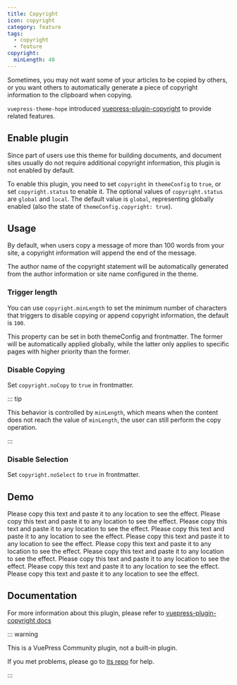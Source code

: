 ```yaml
---
title: Copyright
icon: copyright
category: feature
tags:
  - copyright
  - feature
copyright:
  minLength: 40
---
```


Sometimes, you may not want some of your articles to be copied by others, or you want others to automatically generate a piece of copyright information to the clipboard when copying.

`vuepress-theme-hope` introduced [vuepress-plugin-copyright](https://www.npmjs.com/package/vuepress-plugin-copyright) to provide related features.

<!-- more -->

## Enable plugin

Since part of users use this theme for building documents, and document sites usually do not require additional copyright information, this plugin is not enabled by default.

To enable this plugin, you need to set `copyright` in `themeConfig` to `true`, or set `copyright.status` to enable it. The optional values of `copyright.status` are `global` and `local`. The default value is `global`, representing globally enabled (also the state of `themeConfig.copyright: true`).

## Usage

By default, when users copy a message of more than 100 words from your site, a copyright information will append the end of the message.

The author name of the copyright statement will be automatically generated from the author information or site name configured in the theme.

### Trigger length <Badge text="Support page configuration" />

You can use `copyright.minLength` to set the minimum number of characters that triggers to disable copying or append copyright information, the default is `100`.

This property can be set in both themeConfig and frontmatter. The former will be automatically applied globally, while the latter only applies to specific pages with higher priority than the former.

### Disable Copying

Set `copyright.noCopy` to `true` in frontmatter.

::: tip

This behavior is controlled by `minLength`, which means when the content does not reach the value of `minLength`, the user can still perform the copy operation.

:::

### Disable Selection

Set `copyright.noSelect` to `true` in frontmatter.

## Demo

Please copy this text and paste it to any location to see the effect. Please copy this text and paste it to any location to see the effect. Please copy this text and paste it to any location to see the effect. Please copy this text and paste it to any location to see the effect. Please copy this text and paste it to any location to see the effect. Please copy this text and paste it to any location to see the effect. Please copy this text and paste it to any location to see the effect. Please copy this text and paste it to any location to see the effect. Please copy this text and paste it to any location to see the effect. Please copy this text and paste it to any location to see the effect.

## Documentation

For more information about this plugin, please refer to [vuepress-plugin-copyright docs](https://vuepress.github.io/zh/plugins/copyright/#配置项)

::: warning

This is a VuePress Community plugin, not a built-in plugin.

If you met problems, please go to [its repo](https://github.com/vuepress/vuepress-plugin-copyright) for help.

:::
